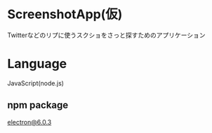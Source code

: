 # ScreenshotApp(仮)

Twitterなどのリプに使うスクショをさっと探すためのアプリケーション  

# Language

JavaScript(node.js)

## npm package
electron@6.0.3